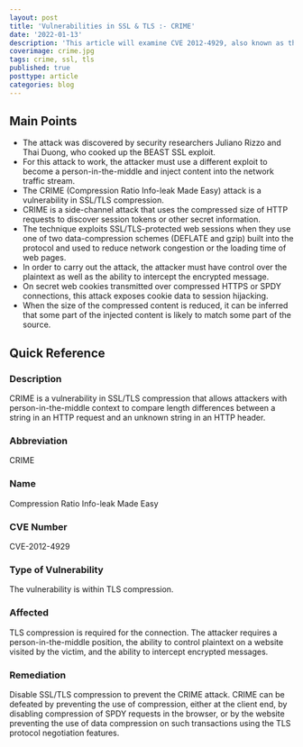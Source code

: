 ```yaml
---
layout: post
title: 'Vulnerabilities in SSL & TLS :- CRIME'
date: '2022-01-13'
description: 'This article will examine CVE 2012-4929, also known as the CRIME vulnerability. To obtain plaintext HTTP headers, attackers with person-in-the-middle context can compare length differences between a string in an HTTP request and an unknown string in an HTTP header.'
coverimage: crime.jpg
tags: crime, ssl, tls
published: true
posttype: article
categories: blog
---
```

## Main Points 

- The attack was discovered by security researchers Juliano Rizzo and Thai Duong, who cooked up the BEAST SSL exploit.
- For this attack to work, the attacker must use a different exploit to become a person-in-the-middle and inject content into the network traffic stream.
- The CRIME (Compression Ratio Info-leak Made Easy) attack is a vulnerability in SSL/TLS compression.
- CRIME is a side-channel attack that uses the compressed size of HTTP requests to discover session tokens or other secret information.
- The technique exploits SSL/TLS-protected web sessions when they use one of two data-compression schemes (DEFLATE and gzip) built into the protocol and used to reduce network congestion or the loading time of web pages.
- In order to carry out the attack, the attacker must have control over the plaintext as well as the ability to intercept the encrypted message.
- On secret web cookies transmitted over compressed HTTPS or SPDY connections, this attack exposes cookie data to session hijacking.
- When the size of the compressed content is reduced, it can be inferred that some part of the injected content is likely to match some part of the source.

## Quick Reference

### Description

CRIME is a vulnerability in SSL/TLS compression that allows attackers with person-in-the-middle context to compare length differences between a string in an HTTP request and an unknown string in an HTTP header.

### Abbreviation

CRIME 

### Name

Compression Ratio Info-leak Made Easy

### CVE Number

CVE-2012-4929

### Type of Vulnerability

The vulnerability is within TLS compression. 

### Affected

TLS compression is required for the connection. The attacker requires a person-in-the-middle position, the ability to control plaintext on a website visited by the victim, and the ability to intercept encrypted messages.

### Remediation

Disable SSL/TLS compression to prevent the CRIME attack. CRIME can be defeated by preventing the use of compression, either at the client end, by disabling compression of SPDY requests in the browser, or by the website preventing the use of data compression on such transactions using the TLS protocol negotiation features.